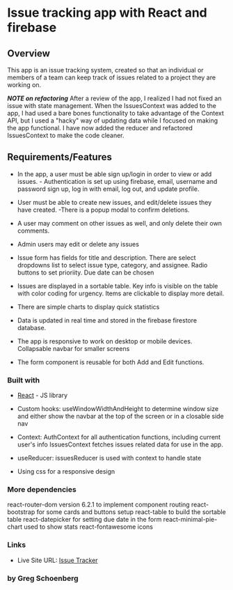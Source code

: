 # Issue tracking app with React and firebase

## Overview

This app is an issue tracking system, created so that an individual or members of a team can keep track of issues related to a project they are working on.

**_NOTE on refactoring_** After a review of the app, I realized I had not fixed an issue with state management. When the IssuesContext was added to the app, I had used a bare bones functionality to take advantage of the Context API, but I used a "hacky" way of updating data while I focused on making the app functional. I have now added the reducer and refactored IssuesContext to make the code cleaner.

## Requirements/Features

- In the app, a user must be able sign up/login in order to view or add issues. - Authentication is set up using firebase, email, username and password sign up, log in
  with email, log out, and update profile.

- User must be able to create new issues, and edit/delete issues they have created.
  -There is a popup modal to confirm deletions.
- A user may comment on other issues as well, and only delete their own comments.
- Admin users may edit or delete any issues
- Issue form has fields for title and description. There are select dropdowns list to select issue type, category, and assignee. Radio buttons to set prioriity. Due date can be chosen
- Issues are displayed in a sortable table. Key info is visible on the table with color coding for urgency. Items are clickable to display more detail.
- There are simple charts to display quick statistics
- Data is updated in real time and stored in the firebase firestore database.
- The app is responsive to work on desktop or mobile devices. Collapsable navbar for smaller screens
- The form component is reusable for both Add and Edit functions.

### Built with

- [React](https://reactjs.org/) - JS library

- Custom hooks: useWindowWidthAndHeight to determine window size and either show the navbar
  at the top of the screen or in a closable side nav

- Context: AuthContext for all authentication functions, including current user's info
  IssuesContext fetches issues related data for use in the app.
- useReducer: issuesReducer is used with context to handle state

- Using css for a responsive design

### More dependencies

react-router-dom version 6.2.1 to implement component routing
react-bootstrap for some cards and buttons setup
react-table to build the sortable table
react-datepicker for setting due date in the form
react-minimal-pie-chart used to show stats
react-fontawesome icons

### Links

- Live Site URL: [Issue Tracker](https://csb-b1wuh3.netlify.app/)

### by Greg Schoenberg
